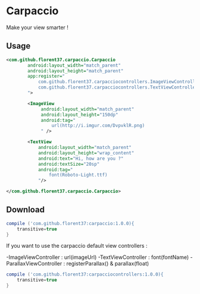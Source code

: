 # Carpaccio

Make your view smarter !

Usage
--------

```xml
<com.github.florent37.carpaccio.Carpaccio
        android:layout_width="match_parent"
        android:layout_height="match_parent"
        app:register="
            com.github.florent37.carpacciocontrollers.ImageViewController;
            com.github.florent37.carpacciocontrollers.TextViewController
        ">

        <ImageView
             android:layout_width="match_parent"
             android:layout_height="150dp"
             android:tag="
                 url(http://i.imgur.com/DvpvklR.png)
             " />

        <TextView
            android:layout_width="match_parent"
            android:layout_height="wrap_content"
            android:text="Hi, how are you ?"
            android:textSize="20sp"
            android:tag="
                font(Roboto-Light.ttf)
            "/>

</com.github.florent37.carpaccio.Carpaccio>
```

Download
--------

```groovy
compile ('com.github.florent37:carpaccio:1.0.0){
    transitive=true
}
```

If you want to use the carpaccio default view controllers :

-ImageViewController : url(imageUrl)
-TextViewController : font(fontName)
-ParallaxViewController : registerParallax() & parallax(float)

```groovy
compile ('com.github.florent37:carpacciocontrollers:1.0.0){
    transitive=true
}
```
